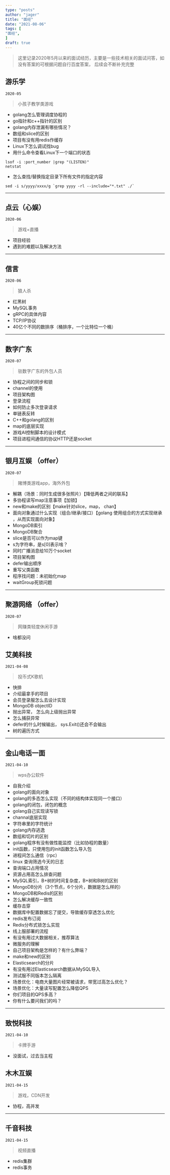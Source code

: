 ```yaml
---
type: "posts"
author: "jager"
title: "面经"
date: "2021-08-06"
tags: [
"面经",
]
draft: true
---
```


> 这里记录2020年5月以来的面试经历，主要是一些技术相关的面试问答，如没有答案的可根据问题自行百度答案，
> 后续会不断补充完整

<!--more-->

## **游乐学**
``2020-05``
> 小孩子教学类游戏

+ golang怎么管理调度协程的
+ go指针和c++指针的区别
+ golang内存泄漏有哪些情况？
+ 数组和slice的区别
+ 项目有没有用redis作缓存
+ Linux下怎么调试找bug
+ 用什么命令查看Linux下一个端口的状态
```
lsof -i :port_number |grep "(LISTEN)"
netstat
```
+ 怎么查找/替换指定目录下所有文件的指定内容
```
sed -i s/yyyy/xxxx/g `grep yyyy -rl --include="*.txt" ./`
```

---

## **点云（心娱）**
``2020-06``
> 游戏+直播

+ 项目经验
+ 遇到的难题以及解决方法

---

## **信言**
``2020-06``
> 狼人杀

+ 红黑树
+ MySQL事务
+ gRPC的具体内容
+ TCP/IP协议
+ 40亿个不同的数排序（桶排序，一个比特位一个桶）

---

## **数字广东**
``2020-07``
> 驻数字广东的外包人员

+ 协程之间的同步和锁
+ channel的使用
+ 项目架构图
+ 登录流程
+ 如何防止多次登录请求
+ 单链表反转
+ C++和golang的区别
+ map的底层实现
+ 游戏AI控制脚本的设计模式
+ 项目进程间通信的协议HTTP还是socket

---

## **银月互娱** （offer）
``2020-07``
> 赌博类游戏app，海外外包
+ 解耦（场景：同时生成很多张照片）【降低两者之间的联系】
+ 多协程读写map注意事项【加锁】
+ new和make的区别【make针对slice，map， chan】
+ 面向对象通过什么实现（组合/继承/接口）【golang 使用组合的方式实现继承 ，从而实现面向对象】
+ MongoDB索引
+ MongoDB聚合
+ slice是否可以作为map键
+ s为字符串，是s[0]表示啥？
+ 同时广播消息给10万个socket
+ 项目架构图
+ defer输出顺序
+ 重写父类函数
+ 程序找问题：未初始化map
+ waitGroup死锁问题

--- 

## **聚游网络** （offer）
``2020-07``
> 网赚类轻度休闲手游
+ 啥都没问


## **艾美科技**
``2021-04-08``
> 投币式K歌机

+ 快排
+ 介绍最拿手的项目
+ 会员登录服怎么去设计实现
+ MongoDB objectID
+ 抛出异常， 怎么向上级抛出异常
+ 怎么捕获异常
+ defer的什么时候输出， sys.Exit()还会不会输出
+ 树的遍历方式

---

## **金山电话一面**
``2021-04-10``
> wps办公软件

+ 自我介绍
+ golang的面向对象
+ golang的多态怎么实现（不同的结构体实现同一个接口）
+ golang的闭包，闭包的概念
+ golang自己实现读写锁
+ channal底层实现
+ 字符串里的字符统计
+ golang内存逃逸
+ 数组和切片的区别
+ golang程序有没有做性能监控（比如协程的数量）
+ init函数，只使用包的init函数怎么导入包
+ 进程间怎么通信（rpc）
+ linux 查询筛选今天的日志
+ 查询端口占用情况
+ 资源占用高怎么排查问题
+ MySQL索引，B+树的时间复杂度，B+树和B树的区别
+ MongoDB分片（3个节点，6个分片，数据是怎么样的）
+ MongoDB和Redis的区别
+ 怎么解决缓存一致性
+ 缓存击穿
+ 数据库中配置数据忘了提交，导致缓存穿透怎么优化
+ redis发布订阅
+ Redis分布式锁怎么实现
+ 线上服部署的流程
+ 有没有用过大数据相关，推荐算法
+ 微服务的理解
+ 自己项目架构是怎样的？有什么弊端？
+ make和new的区别
+ Elasticsearch的分片
+ 有没有用过Elasticsearch数据从MySQL导入
+ 测试服不同版本怎么隔离
+ 场景优化：电商大量图片经常被请求，带宽过高怎么优化？
+ 场景优化：大量读写配置怎么降低QPS
+ 你们项目的QPS多高？
+ 你有什么要问我们的吗？

---

## **致悦科技**
``2021-04-10``
> 卡牌手游

+ 没面试，过去当主程

## **木木互娱**
``2021-04-15``
> 游戏，CDN开发

+ 协程，高并发

---

## **千音科技** 
``2021-04-15``
> 视频直播

+ redis集群
+ redis事务